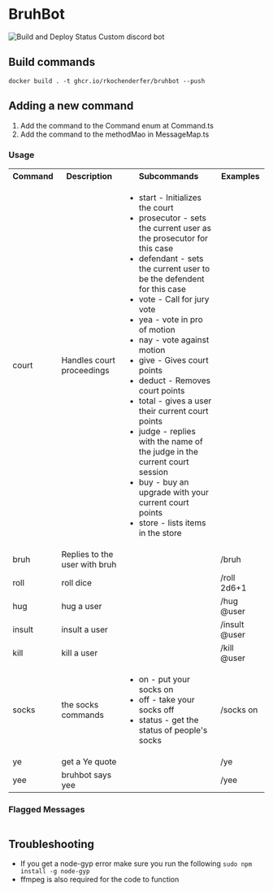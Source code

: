 # BruhBot
![Build and Deploy Status](https://github.com/RKochenderfer/BruhBot/blob/master/.github/workflows/docker-image.yml)
Custom discord bot

## Build commands

`docker build . -t ghcr.io/rkochenderfer/bruhbot --push`

## Adding a new command

1. Add the command to the Command enum at Command.ts
2. Add the command to the methodMao in MessageMap.ts

### Usage

<table>
    <tbody>
        <tr>
            <th>Command</th>
            <th>Description</th>
            <th>Subcommands</th>
            <th>Examples</th>
        </tr>
        <tr>
            <td>court</td>
            <td>Handles court proceedings</td>
            <td>
                <ul>
                    <li>start - Initializes the court</li>
                    <li>prosecutor - sets the current user as the prosecutor for this case</li>
                    <li>defendant - sets the current user to be the defendent for this case</li>
                    <li>vote - Call for jury vote</li>
                    <li>yea - vote in pro of motion</li>
                    <li>nay - vote against motion</li>
                    <li>give - Gives court points</li>
                    <li>deduct - Removes court points</li>
                    <li>total - gives a user their current court points</li>
                    <li>judge - replies with the name of the judge in the current court session</li>
                    <li>buy - buy an upgrade with your current court points</li>
                    <li>store - lists items in the store</li>
                </ul>
            </td>
            <td></td>
        </tr>
        <tr>
            <td>bruh</td>
            <td>Replies to the user with bruh</td>
            <td></td>
            <td>/bruh</td>
        </tr>
        <tr>
            <td>roll</td>
            <td>roll dice</td>
            <td></td>
            <td>/roll 2d6+1</td>
        </tr>
        <tr>
            <td>hug</td>
            <td>hug a user</td>
            <td></td>
            <td>/hug @user</td>
        </tr>
        <tr>
            <td>insult</td>
            <td>insult a user</td>
            <td></td>
            <td>/insult @user</td>
        </tr>
        <tr>
            <td>kill</td>
            <td>kill a user</td>
            <td></td>
            <td>/kill @user</td>
        </tr>
        <tr>
            <td>socks</td>
            <td>the socks commands</td>
            <td>
                <ul>
                    <li>on - put your socks on</li>
                    <li>off - take your socks off</li>
                    <li>status - get the status of people's socks</li>
                </ul>
            </td>
            <td>/socks on</td>
        </tr>
        <tr>
            <td>ye</td>
            <td>get a Ye quote</td>
            <td></td>
            <td>/ye</td>
        </tr>
        <tr>
            <td>yee</td>
            <td>bruhbot says yee</td>
            <td></td>
            <td>/yee</td>
        </tr>
    </tbody>
</table>

### Flagged Messages
<table>

</table>

## Troubleshooting

-   If you get a node-gyp error make sure you run the following `sudo npm install -g node-gyp`
-   ffmpeg is also required for the code to function
